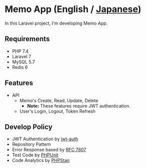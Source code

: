 # Memo App (English / [Japanese](./README.ja.md))

In this Laravel project, I'm developing Memo App.

## Requirements

- PHP 7.4
- Laravel 7
- MySQL 5.7
- Redis 6

## Features

- API
    - Memo's Create, Read, Update, Delete
        - **Note:** These features require JWT authentication.
    - User's Login, Logout, Token Refresh

## Develop Policy

- JWT Authentication by [jwt-auth](https://github.com/tymondesigns/jwt-auth)
- Repository Pattern
- Error Response based by [RFC 7807](https://tools.ietf.org/html/rfc7807)
- Test Code by [PHPUnit](https://github.com/sebastianbergmann/phpunit)
- Code Analytics by [PHPStan](https://github.com/phpstan/phpstan)

